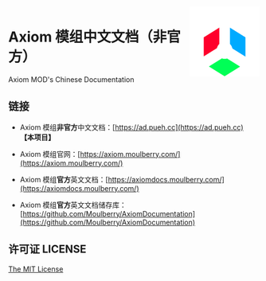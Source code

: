 <img src="./public/image/axiom_icon_pur.svg" alt="logo" width="140" height="140" align="right">

# Axiom 模组中文文档（非官方）

Axiom MOD's Chinese Documentation

## 链接

- Axiom 模组**非官方**中文文档：[https://ad.pueh.cc](https://ad.pueh.cc) **【本项目】**

- Axiom 模组官网：[https://axiom.moulberry.com/](https://axiom.moulberry.com/)
- Axiom 模组**官方**英文文档：[https://axiomdocs.moulberry.com/](https://axiomdocs.moulberry.com/)
- Axiom 模组**官方**英文文档储存库：[https://github.com/Moulberry/AxiomDocumentation](https://github.com/Moulberry/AxiomDocumentation)

## 许可证 LICENSE
[The MIT License](https://github.com/ShintoKosei/Axiom-CN-Documentation/blob/main/LICENSE)